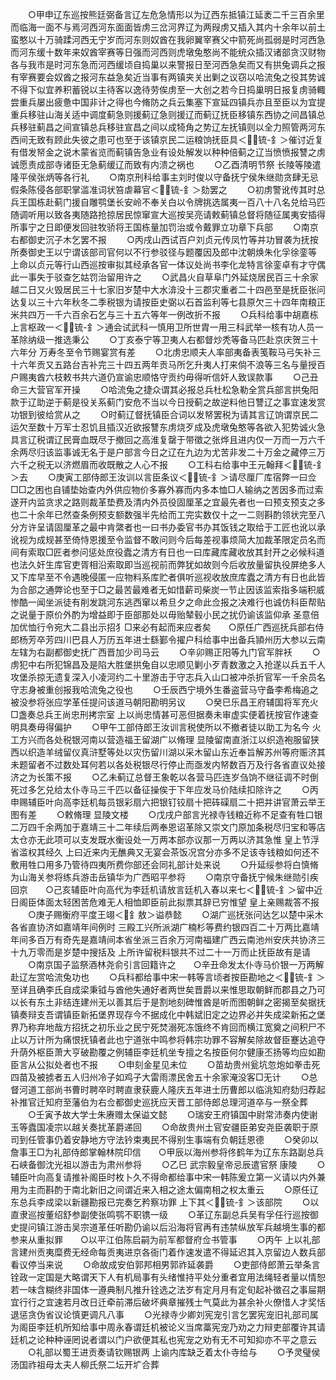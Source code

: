<!-- { "loadSidebar": true } -->
　　○甲申辽东巡按熊廷弼备言辽左危急情形以为辽西东抵镇江延袤二千三百余里而临海一面不与焉河西河东面面皆虏三岔河界辽为两叚虏又插入其内十余年以前土蛮憨以十万骑蹂河西无宁岁而河东则奴酋在我卵翼宰赛父中箭死尚孤弱是时河西急而河东缓十数年来奴酋宰赛等日强而河西则虎墩兔憨尚不能统众插汉诸部贪汉财物各与我市是时河东急而河西缓顷自捣巢以来警报日至河西急矣而又有拱兔调兵之报有宰赛要会奴酋之报河东益急矣近当事有两镇夹关出剿之议窃以哈流兔之役其势诚不得下似宜养积蓄锐以主待客以逸待劳俟虏至一大创之若今日捣巢明日报复虏骑輙尝重兵屡出疲惫中国非计之得也今脩防之兵云集塞下宣延四镇兵亦且至臣以为宜提重兵移驻山海关适中调度蓟急则援蓟辽急则援辽而蓟辽抚臣移镇东西协之间昌镇总兵移驻蓟昌之间宣镇总兵移驻宣昌之间以成犄角之势辽左抚镇则以全力照管两河东西间无致有顾此失彼之患可也至于该镇京民二运粮饷抚臣具＜锍-釒＞催讨近复有借发帑金之说木蒙省览而蓟镇告急业有设处解发以种种倍蓟之辽当愤愤报讐之虏诚愿责成部寺诸臣无急蓟缓辽而致有内溃之祸也
　　○乙酉清明节祭  长陵等陵遣隆平侯张炳等各行礼
　　○南京刑科给事主刘时俊以守备抚宁侯朱继勋贪肆无忌假条陈侵各部职掌滥准词状笞虐幕官＜锍-釒＞劾罢之
　　○初虏警讹传其时总兵王国栋赴蓟门援自雕鹗堡长安岭不奉关白以令牌挑选属夷一百八十八名兑给马匹随调听用以致各夷随路抢掠居民惊窜宣大巡按吴亮请敕蓟镇总督将随征属夷安插得所事宁之日即便发回驻牧骄将王国栋量加罚治或令戴罪立功章下兵部
　　○南京右都御史沉子木乞罢不报
　　○丙戌山西试百户刘贞元传凤竹等并功冒袭为抚按所奏御史王以宁谓该部司官何以不行参驳径与题覆因及郎中沈朝焕朱化孚徐銮等  上命以贞元等行山西巡按审拟其经承各官一体议处尚书李化龙特言徐銮卓有才守偶此一事失于驳查乞姑罚治留用许之
　　○武昌火自草阜门外延烧居民百三十余家越二日又火毁居民三十七家旧岁楚中大水渰没十三郡灾重者二十四邑至是抚臣张问达复以三十六年秋冬二季税银为请按臣史弼以石首监利等七县原欠三十四年南粮正米共四万一千六百余石乞与三十五六等年一例改折不报
　　○兵科给事中胡嘉栋上言枢政一＜锍-釒＞通会试武科一慎用卫所世胄一用三科武举一核有功人员一革除纳级一推选秉公
　　○丁亥泰宁等卫夷人右都督炒秃等备马匹赴京庆贺三十六年分  万寿冬至令节赐宴赏有差
　　○北虏忠顺夫人率部夷备表笺鞍马弓矢补三十六年贡又五路台吉补完三十四五两年贡马所乞升夷人打来倘不浪等三名与量授百户赐夷酋六枝敕书共六道仍宣谕忠顺恪守贡约毋得听信奸人致误款事
　　○己丑命三大营官军开操
　　○哈流兔之捷众谓其必报总兵杜松急勒全赏兵部言拱兔阳款于辽助逆于蓟是役关系蓟门安危不当以今日授蓟之故逆料他日讐辽之事宜速发赏功银到彼给赏从之
　　○时蓟辽督抚镇臣合词以发帑罢税为请其言辽饷谓京民二运欠至数十万军士忍饥且插汉近欲报讐东虏烧歹成及虎墩兔憨等各欲入犯势诚火急具言辽税谓辽民膏血既尽于撤回之高淮复罄于带徵之张烨且进内仅一万而一万六千余两尽归该监事诚无名于是户部言今日之辽在九边为尤苦非发二十万金之藏停三万六千之税无以济燃眉而收既散之人心不报
　　○工科右给事中王元翰拜＜锍-釒＞去
　　○庚寅工部侍郎王汝训以言臣条议＜锍-釒＞请尽厘厂库宿弊一曰佥□□之困也自铺垫始查内外供应物价多寡外寡而内多本恤□人输纳之苦因多而过索遂开内监贪求之路则裁革垫费及清内外员役固厘革之宜最先者也一曰预支预支之多也二十余年已然查条例预支额数强半先给而工完实数仅十之一二则斟酌领状完至八分方许呈请固厘革之最中肯綮者也一曰书办委官书办其饭钱之取给于工匠也讹以承讹视为成规甚至倚恃恩援至令监督不敢问则今后每差视事烦简大加裁革限定员名而间有索取□匠者参问惩处庶役蠹之清方有日也一曰库藏库藏收放其封开之必候科道也法久奸生库官吏胥相沿索取即当巡视前而弊犹如故则今后收放量留执役屏绝多人又下库早至不令遇晚侵匿一应物料系库贮者俱听巡视收放庶库蠹之清方有日也此皆为合部之通弊论也至于□之最苦最难者无如惜薪司柴炭一节止因该监索指多端积威惨酷一闻坐派徒有削发跳河东逃西窜以希旦夕之命此佥报之决难行也诚仿科臣帮贴之说量于原价外酌为增益即于臣部那处以毋贻辇毂小民之扰仍谕该监仰承  圣意倍加优恤行令宛大二县出示招犭□来必有起而来应者矣　　○原任广西巡抚兵部右侍郎杨芳卒芳四川巴县人万历五年进士繇鄞令擢户科给事中出备兵頴州历大参以云南左辖为右副都御史抚广西晋加少司马云
　　○辛卯赐正阳等九门官军胖袄
　　○虏犯中右所犯锦昌及是陷大胜堡拱兔自以忠顺见剿小歹青数激之入抢遂以兵五千人攻堡杀掠无遗复深入小凌河约二十里游击于守志兵入山口被冲杀折官军一千余员名守志身被重创报我哈流兔之役也
　　○壬辰西宁境外生番盗营马守备李希梅追之被没参将张应学革任提问该道马朝阳勘明另议
　　○癸巳乐昌王府辅国将军充火□盏奏总兵王尚忠刑拷宗室  上以尚忠情甚可恶但据奏未审虚实便着抚按官作速查明具奏毋得偏护
　　○甲午工部侍郎王汝训言税使所以不撤者徒以助工为名今  火工方兴而各处税银河南以营造福王留湖广以脩理  显陵留南直浙江以织造袍服留狭西以织造羊绒留仪真浒墅等处以灾伤留川湖以采木留山东近奉旨解苏州等府赈济其未题留者不过数处耳何若以各处税银尽行停止而亟发内帑数百万及行各省直议处接济之为长策不报
　　○乙未蓟辽总督王象乾以各营马匹连岁刍饷不继征调不时倒死过多乞兑给太仆寺马三千匹以备征操俟于下年应发马价陆续扣除许之
　　○丙申赐辅臣叶向高李廷机每员银彩扇六把银钉铰扇十把砗磲扇二十把并讲官萧云举王图有差
　　○敕脩理  显陵文楼
　　○戊戌户部言光禄寺钱粮近称不足查有牲口银二万四千余两加于嘉靖三十二年续后两奉恩诏革除又崇文门原加条税尽归宝和等店太仓亦无此项可以支发既水衡设处一万两本部亦议那一万两以济其急惟  皇上节浮省滥权其经久  上曰近来内无醮典又无宴会茶饭况宫分亦多不足该寺钱粮如何还不敷用牲口用多乃管待四夷所费你部还会同礼部计处来说
　　○升延绥参将白慎脩为山海关参将练兵游击岳镇华为广西昭平参将
　　○南京守备抚宁候朱继勋引疾回京　　○己亥辅臣叶向高代为李廷机请放言廷机入春以来七＜锍-釒＞留中近日阁臣体面太轻困苦危难无人相恤即臣前此拟票其辞已穷惟望  皇上亲赐裁答不报
　　○庚子赐衡府平度王翊＜釒敖＞谥恭懿
　　○湖广巡抚张问达乞以楚中采木各省直协济如嘉靖年间例时  三殿工兴所派湖广楠杉等费约银四百二十万两比嘉靖年间多百万有奇先是嘉靖间本省坐派三百余万河南福建广西云南池州安庆共协济三十九万零而是岁楚中搜括及  上所许留税料银共不过二十一万而止抚臣故有是请
　　○南京国子监祭酒林尧俞引言回籍许之　　○辛丑命发太仆寺马价银一万两解赴辽左赏哈流兔功也
　　○兵科都给事中宋一韩等言顷者按臣勘地之＜锍-釒＞至详且确李氏自成梁秉钺与酋他失通好者两世矣晋爵以来惟思取朝鲜而郡县之乃可以长有东土非结连建州无以善其后于是割地刻碑惟酋是听而图朝鲜之密揭至矣据抚镇奏辩支吾谓镇臣新拓堡界现存今不据成化中韩斌旧定之边界必并失成梁新拓之堡界乃称弃地哉方招抚之初乐业之民宁死焚溺死冻饿终不肯回而横江宽奠之间积尸不止以万计所为痛恨抚镇者此也宁道张中鸣参将韩宗功罪不容解矣除故督臣蹇达追夺升荫外枢臣萧大亨破勘覆之例辅臣李廷机坐专擅之名按臣何尔健康丕扬等均应如勘臣言从公拟处者也不报
　　○申刻金星见未位
　　○苗劫贵州瓮坑忽炮如拳击死四苗及被掳者五人归州冷子如鸡子大雷雨漂民舍五十余家淹没客□无计
　　○总督河道工部尚书曹时聘卒时聘直隶获鹿人隆庆五年进士历曹郎以临洮知府劾归荐起补推官迁知府至藩伯为右佥都御史巡抚应天晋工部侍郎总理河道卒与一祭全葬
　　○壬寅予故大学士朱赓赠太保谥文懿
　　○瑞安王府镇国中尉常沛奏内使谢玉等蠹国凌宗以越关奏扰革爵递回
　　○命故贵州土官安疆臣弟安尧臣袭职于原司到任管事仍着安静地方守法钤束夷民不得别生事端有负朝廷恩德
　　○癸卯以詹事王□为礼部侍郎掌翰林院印信　　○甲辰以海州参将佟鹤年为辽东东路副总兵石峡备御沈光祖以游击为肃州参将
　　○乙巳  武宗毅皇帝忌辰遣官祭  康陵
　　○辅臣叶向高复请推补阁臣时枚卜久不得命都给事中宋一韩陈爰立第一义请以内外兼用为主而斟酌于南北新旧之间谓近来入相之途太偏南相之权太重云
　　○原任辽东总兵李成梁以新疆勘报已完奏乞矜察功罪  上下其＜锍-釒＞该部院
　　○以直隶巡按董绍舒参副使张鸣鹗不职镌一级
　　○革辽东副总兵吴有孚任行巡按御史提问镇江游击吴宗道革任听勘仍谕以后沿海将官再有违禁纵放军兵越境生事的都参来从重拟罪　　○以平江伯陈启嗣为前军都督府佥书管事
　　○丙午  上以礼部言建州贡夷糜费无经命每贡夷进京各衙门着作速发遣不得延迟其入京留边人数兵部看议停当来说
　　○命故成安伯郭邦相男郭祚延袭爵
　　○吏部侍郎萧云举条言铨政一定国是大略谓天下人有机局事有头绪惟持平处分重者宜用法绳轻者量以情恕若一味含糊终非国体一遵典制凡推升铨选之法岁有定月月有定旬起补徵召之事屇期宜行行之宜速若月改日迁牵前滞后破坏典章摧残士气莫此为甚余补火僚惜人才奖恬退惩贪伪省议论慎更调凡八事
　　○光禄寺少卿刘宪宠引言乞罢宪宠旧礼部司属为阁臣李廷机所知给事中周永春谓廷机被论义当席藁宪宠乃劝之力辩吏部覆许其请廷机之论种种诬罔说者谓以门户欲便其私也宪宠之劝有无不可知抑亦不平之意云
　　○礼部以蜀王进贡奏请钦赐银两  上谕内库缺乏着太仆寺给与
　　○予灵璧侯汤国祚祖母太夫人柳氏祭二坛开圹合葬
